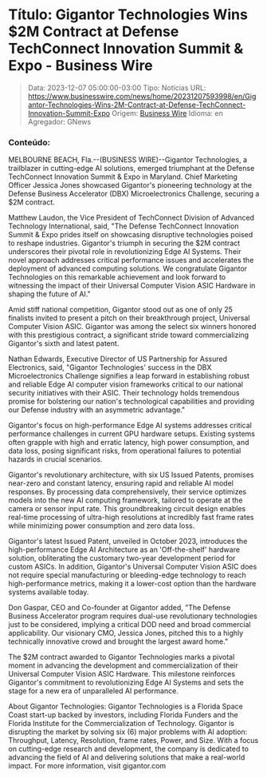 # Título: Gigantor Technologies Wins $2M Contract at Defense TechConnect Innovation Summit & Expo - Business Wire

>Data: 2023-12-07 05:00:00-03:00
>Tipo: Notícias
>URL: https://www.businesswire.com/news/home/20231207593998/en/Gigantor-Technologies-Wins-2M-Contract-at-Defense-TechConnect-Innovation-Summit-Expo
>Origem: [Business Wire](https://www.businesswire.com)
>Idioma: en
>Agregador: GNews

### Conteúdo:

MELBOURNE BEACH, Fla.--(BUSINESS WIRE)--Gigantor Technologies, a trailblazer in cutting-edge AI solutions, emerged triumphant at the Defense TechConnect Innovation Summit & Expo in Maryland. Chief Marketing Officer Jessica Jones showcased Gigantor's pioneering technology at the Defense Business Accelerator (DBX) Microelectronics Challenge, securing a $2M contract.

Matthew Laudon, the Vice President of TechConnect Division of Advanced Technology International, said, "The Defense TechConnect Innovation Summit & Expo prides itself on showcasing disruptive technologies poised to reshape industries. Gigantor's triumph in securing the $2M contract underscores their pivotal role in revolutionizing Edge AI Systems. Their novel approach addresses critical performance issues and accelerates the deployment of advanced computing solutions. We congratulate Gigantor Technologies on this remarkable achievement and look forward to witnessing the impact of their Universal Computer Vision ASIC Hardware in shaping the future of AI."

Amid stiff national competition, Gigantor stood out as one of only 25 finalists invited to present a pitch on their breakthrough project, Universal Computer Vision ASIC. Gigantor was among the select six winners honored with this prestigious contract, a significant stride toward commercializing Gigantor's sixth and latest patent.

Nathan Edwards, Executive Director of US Partnership for Assured Electronics, said, "Gigantor Technologies' success in the DBX Microelectronics Challenge signifies a leap forward in establishing robust and reliable Edge AI computer vision frameworks critical to our national security initiatives with their ASIC. Their technology holds tremendous promise for bolstering our nation's technological capabilities and providing our Defense industry with an asymmetric advantage."

Gigantor's focus on high-performance Edge AI systems addresses critical performance challenges in current GPU hardware setups. Existing systems often grapple with high and erratic latency, high power consumption, and data loss, posing significant risks, from operational failures to potential hazards in crucial scenarios.

Gigantor's revolutionary architecture, with six US Issued Patents, promises near-zero and constant latency, ensuring rapid and reliable AI model responses. By processing data comprehensively, their service optimizes models into the new AI computing framework, tailored to operate at the camera or sensor input rate. This groundbreaking circuit design enables real-time processing of ultra-high resolutions at incredibly fast frame rates while minimizing power consumption and zero data loss.

Gigantor's latest Issued Patent, unveiled in October 2023, introduces the high-performance Edge AI Architecture as an 'Off-the-shelf' hardware solution, obliterating the customary two-year development period for custom ASICs. In addition, Gigantor's Universal Computer Vision ASIC does not require special manufacturing or bleeding-edge technology to reach high-performance metrics, making it a lower-cost option than the hardware systems available today.

Don Gaspar, CEO and Co-founder at Gigantor added, "The Defense Business Accelerator program requires dual-use revolutionary technologies just to be considered, implying a critical DOD need and broad commercial applicability. Our visionary CMO, Jessica Jones, pitched this to a highly technically innovative crowd and brought the largest award home."

The $2M contract awarded to Gigantor Technologies marks a pivotal moment in advancing the development and commercialization of their Universal Computer Vision ASIC Hardware. This milestone reinforces Gigantor's commitment to revolutionizing Edge AI Systems and sets the stage for a new era of unparalleled AI performance.

About Gigantor Technologies: Gigantor Technologies is a Florida Space Coast start-up backed by investors, including Florida Funders and the Florida Institute for the Commercialization of Technology. Gigantor is disrupting the market by solving six (6) major problems with AI adoption: Throughput, Latency, Resolution, frame rates, Power, and Size. With a focus on cutting-edge research and development, the company is dedicated to advancing the field of AI and delivering solutions that make a real-world impact. For more information, visit gigantor.com
